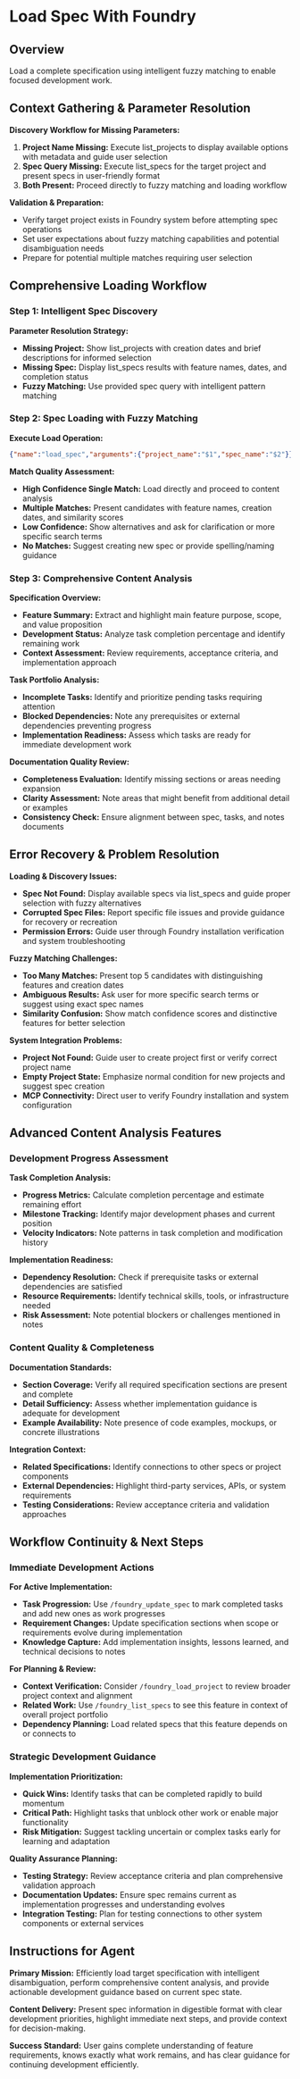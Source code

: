 # Load Spec With Foundry

## Overview
Load a complete specification using intelligent fuzzy matching to enable focused development work.

## Context Gathering & Parameter Resolution

**Discovery Workflow for Missing Parameters:**
1. **Project Name Missing:** Execute list_projects to display available options with metadata and guide user selection
2. **Spec Query Missing:** Execute list_specs for the target project and present specs in user-friendly format
3. **Both Present:** Proceed directly to fuzzy matching and loading workflow

**Validation & Preparation:**
- Verify target project exists in Foundry system before attempting spec operations
- Set user expectations about fuzzy matching capabilities and potential disambiguation needs
- Prepare for potential multiple matches requiring user selection

## Comprehensive Loading Workflow

### Step 1: Intelligent Spec Discovery
**Parameter Resolution Strategy:**
- **Missing Project:** Show list_projects with creation dates and brief descriptions for informed selection
- **Missing Spec:** Display list_specs results with feature names, dates, and completion status
- **Fuzzy Matching:** Use provided spec query with intelligent pattern matching

### Step 2: Spec Loading with Fuzzy Matching
**Execute Load Operation:**
```json
{"name":"load_spec","arguments":{"project_name":"$1","spec_name":"$2"}}
```

**Match Quality Assessment:**
- **High Confidence Single Match:** Load directly and proceed to content analysis
- **Multiple Matches:** Present candidates with feature names, creation dates, and similarity scores
- **Low Confidence:** Show alternatives and ask for clarification or more specific search terms
- **No Matches:** Suggest creating new spec or provide spelling/naming guidance

### Step 3: Comprehensive Content Analysis
**Specification Overview:**
- **Feature Summary:** Extract and highlight main feature purpose, scope, and value proposition
- **Development Status:** Analyze task completion percentage and identify remaining work
- **Context Assessment:** Review requirements, acceptance criteria, and implementation approach

**Task Portfolio Analysis:**
- **Incomplete Tasks:** Identify and prioritize pending tasks requiring attention
- **Blocked Dependencies:** Note any prerequisites or external dependencies preventing progress
- **Implementation Readiness:** Assess which tasks are ready for immediate development work

**Documentation Quality Review:**
- **Completeness Evaluation:** Identify missing sections or areas needing expansion
- **Clarity Assessment:** Note areas that might benefit from additional detail or examples
- **Consistency Check:** Ensure alignment between spec, tasks, and notes documents

## Error Recovery & Problem Resolution

**Loading & Discovery Issues:**
- **Spec Not Found:** Display available specs via list_specs and guide proper selection with fuzzy alternatives
- **Corrupted Spec Files:** Report specific file issues and provide guidance for recovery or recreation
- **Permission Errors:** Guide user through Foundry installation verification and system troubleshooting

**Fuzzy Matching Challenges:**
- **Too Many Matches:** Present top 5 candidates with distinguishing features and creation dates
- **Ambiguous Results:** Ask user for more specific search terms or suggest using exact spec names
- **Similarity Confusion:** Show match confidence scores and distinctive features for better selection

**System Integration Problems:**
- **Project Not Found:** Guide user to create project first or verify correct project name
- **Empty Project State:** Emphasize normal condition for new projects and suggest spec creation
- **MCP Connectivity:** Direct user to verify Foundry installation and system configuration

## Advanced Content Analysis Features

### Development Progress Assessment
**Task Completion Analysis:**
- **Progress Metrics:** Calculate completion percentage and estimate remaining effort
- **Milestone Tracking:** Identify major development phases and current position
- **Velocity Indicators:** Note patterns in task completion and modification history

**Implementation Readiness:**
- **Dependency Resolution:** Check if prerequisite tasks or external dependencies are satisfied
- **Resource Requirements:** Identify technical skills, tools, or infrastructure needed
- **Risk Assessment:** Note potential blockers or challenges mentioned in notes

### Content Quality & Completeness
**Documentation Standards:**
- **Section Coverage:** Verify all required specification sections are present and complete
- **Detail Sufficiency:** Assess whether implementation guidance is adequate for development
- **Example Availability:** Note presence of code examples, mockups, or concrete illustrations

**Integration Context:**
- **Related Specifications:** Identify connections to other specs or project components
- **External Dependencies:** Highlight third-party services, APIs, or system requirements
- **Testing Considerations:** Review acceptance criteria and validation approaches

## Workflow Continuity & Next Steps

### Immediate Development Actions
**For Active Implementation:**
- **Task Progression:** Use `/foundry_update_spec` to mark completed tasks and add new ones as work progresses
- **Requirement Changes:** Update specification sections when scope or requirements evolve during implementation
- **Knowledge Capture:** Add implementation insights, lessons learned, and technical decisions to notes

**For Planning & Review:**
- **Context Verification:** Consider `/foundry_load_project` to review broader project context and alignment
- **Related Work:** Use `/foundry_list_specs` to see this feature in context of overall project portfolio
- **Dependency Planning:** Load related specs that this feature depends on or connects to

### Strategic Development Guidance
**Implementation Prioritization:**
- **Quick Wins:** Identify tasks that can be completed rapidly to build momentum
- **Critical Path:** Highlight tasks that unblock other work or enable major functionality
- **Risk Mitigation:** Suggest tackling uncertain or complex tasks early for learning and adaptation

**Quality Assurance Planning:**
- **Testing Strategy:** Review acceptance criteria and plan comprehensive validation approach
- **Documentation Updates:** Ensure spec remains current as implementation progresses and understanding evolves
- **Integration Testing:** Plan for testing connections to other system components or external services

## Instructions for Agent
**Primary Mission:** Efficiently load target specification with intelligent disambiguation, perform comprehensive content analysis, and provide actionable development guidance based on current spec state.

**Content Delivery:** Present spec information in digestible format with clear development priorities, highlight immediate next steps, and provide context for decision-making.

**Success Standard:** User gains complete understanding of feature requirements, knows exactly what work remains, and has clear guidance for continuing development efficiently.
